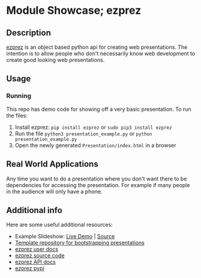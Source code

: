 # Module Showcase; ezprez

## Description

[ezprez](https://ezprez.readthedocs.io/en/latest/) is an object based python api for creating web presentations. The intention is to allow people who don't necessarily know web development to create good looking web presentations.

## Usage

### Running

This repo has demo code for showing off a very basic presentation. To run the files:

1. Install ezprez: ```pip install ezprez``` or ```sudo pip3 install ezprez```
2. Run the file ```python3 presentation_example.py``` or ```python presentation_example.py```
3. Open the newly generated ```Presentation/index.html``` in a browser

## Real World Applications

Any time you want to do a presentation where you don't want there to be dependencies for accessing the presentation. For example if many people in the audience will only have a phone.

## Additional info

Here are some useful additional resources:

- Example Slideshow: [Live Demo](https://kieranwood.ca/ezprez-example/) | [Source](https://github.com/Descent098/ezprez-example)
- [Template repository for bootstrapping presentations](https://github.com/QU-UP/ezprez)
- [ezprez user docs](https://ezprez.readthedocs.io/en/latest/)
- [ezprez source code](https://github.com/Descent098/ezprez)
- [ezprez API docs](https://kieranwood.ca/ezprez/)
- [ezprez pypi](https://pypi.org/project/ezprez/)
